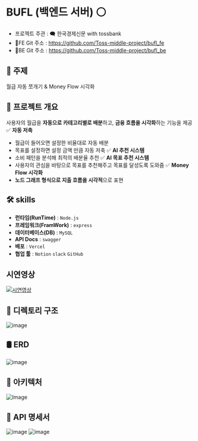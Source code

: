 #  BUFL (백엔드 서버) ⚪
- 프로젝트 주관 : 🗨 한국경제신문 with tossbank
- 🔗FE Git 주소 : https://github.com/Toss-middle-project/bufl_fe
- 🔗BE Git 주소 : https://github.com/Toss-middle-project/bufl_be
## 📌 주제
월급 자동 쪼개기 & Money Flow 시각화
## 📌 프로젝트 개요
사용자의 월급을 **자동으로 카테고리별로 배분**하고, **금융 흐름을 시각화**하는 기능을 제공
✅ **자동 저축** 
- 월급이 들어오면 설정한 비율대로 자동 배분
- 목표를 설정하면 설정 금액 만큼 자동 저축
✅ **AI 추천 시스템**
- 소비 패턴을 분석해 최적의 배분율 추천
✅ **AI 목표 추천 시스템**
- 사용자의 관심을 바탕으로 목표를 추천해주고 목표를 달성도록 도와줌
✅ **Money Flow 시각화**
- **노드 그래프 형식으로 지출 흐름을 시각적**으로 표현
## 🛠 skills
- **런타임(RunTime)** : `Node.js`
- **프레임워크(FramWork)** : `express`
- **데이터베이스(DB)** : `MySQL`
- **API Docs** : `swagger`
- **배포** : `Vercel`
- **협업 툴** : `Notion` `slack` `GitHub`
## 시연영상
[![시연영상](https://img.youtube.com/vi/UeMTPgQ8u_0/0.jpg)](https://www.youtube.com/watch?v=UeMTPgQ8u_0)
## 📁 디렉토리 구조
![image](https://github.com/user-attachments/assets/f4458f85-fad9-4e86-8215-7d3bdd8daa5d)
## 🛢️ ERD 
![image](https://github.com/user-attachments/assets/4760f4b7-305a-4eb7-9f2c-d2b978ce8610)
## 📐 아키텍처
![Image](https://github.com/user-attachments/assets/80c45f82-ef82-427e-823b-be4bde774885)
## 📃 API 명세서
![image](https://github.com/user-attachments/assets/1be5237f-0810-4f25-b160-28132df4f729)
![image](https://github.com/user-attachments/assets/0e61245f-b5bb-476a-964a-15542f12a2e2)

